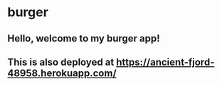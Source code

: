 # burger

## Hello, welcome to my burger app!

## This is also deployed at https://ancient-fjord-48958.herokuapp.com/